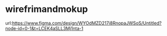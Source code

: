 # wirefrimandmokup
url:https://www.figma.com/design/WYOdMZD217i8RnopaJWSoS/Untitled?node-id=0-1&t=LCEK4aSLL3Mj1nta-1
